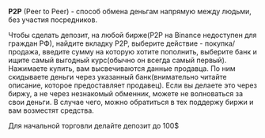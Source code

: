 **P2P** (Peer to Peer) - способ обмена деньгам напрямую между людьми, без участия посредников.

Чтобы сделать депозит, на любой бирже(P2P на Binance недоступен для граждан РФ), найдите вкладку P2P, выберите действие - покупка/продажа, введите сумму на которую хотите пополнить, выберите банк и ищите самый выгодный курс(обычно он всегда самый первый). 
Нажимаете купить, вам высвечиваются данные продавца. 
По ним скидываете деньги через указанный банк(внимательно читайте описание, которое предоставляет продавец). Если вы делаете это через биржу, а не через незнакомый обменник, можете не волноваться за свои деньги. В случае чего, можно обратиться в тех поддержу биржи и вам возместят средства.

Для начальной торговли делайте депозит до 100$